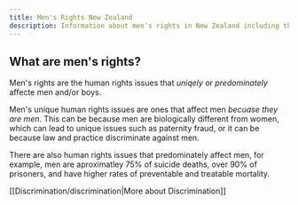 ```yaml
---
title: Men's Rights New Zealand
description: Information about men's rights in New Zealand including the rights men have and the areas where men's rights are being violated.
---
```

## What are men's rights?

Men's rights are the human rights issues that *uniqely* or *predominately* affecte men and/or boys.

Men's unique human rights issues are ones that affect men *becuase they are men*. This can be because men are biologically different from women, which can lead to unique issues such as paternity fraud, or it can be because law and practice discriminate against men. 

There are also human rights issues that predominately affect men, for example, men are aproximatley 75% of suicide deaths, over 90% of prisoners, and have higher rates of preventable and treatable mortality.

[[Discrimination/discrimination|More about Discrimination]]




